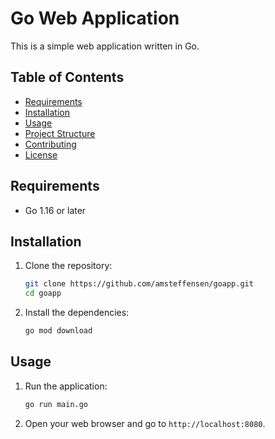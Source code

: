 # Go Web Application

This is a simple web application written in Go.

## Table of Contents

- [Requirements](#requirements)
- [Installation](#installation)
- [Usage](#usage)
- [Project Structure](#project-structure)
- [Contributing](#contributing)
- [License](#license)

## Requirements

- Go 1.16 or later

## Installation

1. Clone the repository:

    ```sh
    git clone https://github.com/amsteffensen/goapp.git
    cd goapp
    ```

2. Install the dependencies:

    ```sh
    go mod download
    ```

## Usage

1. Run the application:

    ```sh
    go run main.go
    ```

2. Open your web browser and go to `http://localhost:8080`.



